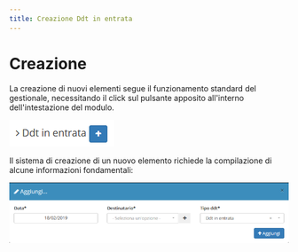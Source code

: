 ```yaml
---
title: Creazione Ddt in entrata
---
```


# Creazione

La creazione di nuovi elementi segue il funzionamento standard del gestionale, necessitando il click sul pulsante apposito all'interno dell'intestazione del modulo.

![Screenshot creazione ddt in entrata](../../../.gitbook/assets/aggiungereddtinentrata.PNG)

Il sistema di creazione di un nuovo elemento richiede la compilazione di alcune informazioni fondamentali:

![Screenshot creazione ddt in entrata](../../../.gitbook/assets/aggiuntaddtinentrata.PNG)

